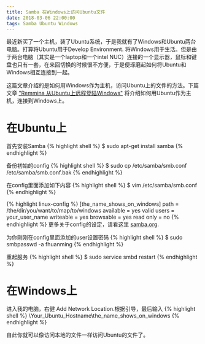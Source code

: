 ```yaml
---
title: Samba 在Windows上访问Ubuntu文件
date: 2018-03-06 22:00:00
tags: Samba Ubuntu Windows
---
```


最近新买了一个主机，装了Ubuntu系统，于是我就有了Windows和Ubuntu两台电脑。打算将Ubuntu用于Develop Environment. 将Windows用于生活。但是由于两台电脑（其实是一个laptop和一个intel NUC）连接的一个显示器，鼠标和键盘也只有一套，在来回切换的时候很不方便，于是便琢磨起如何将Ubuntu和Windows相互连接到一起。

这篇文章介绍的是如何用Windows作为主机，访问Ubuntu上的文件的方法。下篇文章 ["Remmina 从Ubuntu上远程登陆Windows"](../../../../2018/03/06/remmina-install-and-use/) 将介绍如何用Ubuntu作为主机，连接到Windows上。

<!-- more -->

# 在Ubuntu上

首先安装Samba
{% highlight shell %}
$ sudo apt-get install samba
{% endhighlight %}

备份初始的config
{% highlight shell %}
$ sudo cp /etc/samba/smb.conf /etc/samba/smb.conf.bak
{% endhighlight %}

在config里面添加如下内容
{% highlight shell %}
$ vim /etc/samba/smb.conf
{% endhighlight %}

{% highlight linux-config %}
[the_name_shows_on_windows]
    path = /the/dir/you/want/to/map/to/windows
    available = yes
    valid users = your_user_name
    writeable = yes
    browsable = yes
    read only = no
{% endhighlight %}
更多关于config的设定，请看这里 [samba.org](https://www.samba.org/samba/docs/current/man-html/smb.conf.5.html).

为你刚刚在config里面添加的user设置密码
{% highlight shell %}
$ sudo smbpasswd -a fhuanming
{% endhighlight %}

重起服务
{% highlight shell %}
$ sudo service smbd restart
{% endhighlight %}

# 在Windows上

进入我的电脑，右健 Add Network Location.根据引导，最后输入
{% highlight shell %}
\\Your_Ubuntu_Hostname\the_name_shows_on_windows
{% endhighlight %}

自此你就可以像访问本地的文件一样访问Ubuntu的文件了。